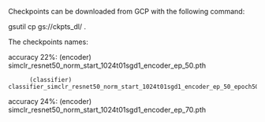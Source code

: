Checkpoints can be downloaded from GCP with the following command:

gsutil cp gs://ckpts_dl/<CKPT> .

The checkpoints names:

accuracy 22%: (encoder) simclr_resnet50_norm_start_1024t01sgd1_encoder_ep_50.pth

	      (classifier) classifier_simclr_resnet50_norm_start_1024t01sgd1_encoder_ep_50_epoch50.pth
	   
accuracy 24%: (encoder) simclr_resnet50_norm_start_1024t01sgd1_encoder_ep_70.pth
